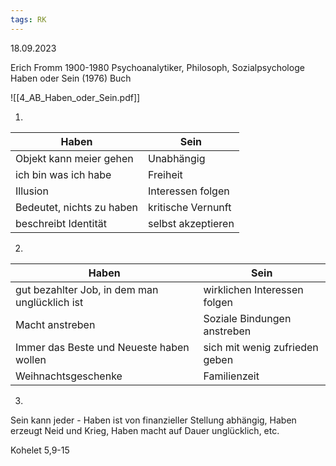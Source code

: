```yaml
---
tags: RK
---
```

18.09.2023

Erich Fromm
1900-1980
Psychoanalytiker, Philosoph, Sozialpsychologe
Haben oder Sein (1976) Buch

![[4_AB_Haben_oder_Sein.pdf]]

1.

| Haben                     | Sein               |
| ------------------------- | ------------------ |
| Objekt kann meier gehen   | Unabhängig         |
| ich bin was ich habe      | Freiheit           |
| Illusion                  | Interessen folgen  |
| Bedeutet, nichts zu haben | kritische Vernunft |
| beschreibt Identität      | selbst akzeptieren |                          |                    |

2.

| Haben                                         | Sein                           |
| --------------------------------------------- | ------------------------------ |
| gut bezahlter Job, in dem man unglücklich ist | wirklichen Interessen folgen   |
| Macht anstreben                               | Soziale Bindungen anstreben    |
| Immer das Beste und Neueste haben wollen      | sich mit wenig zufrieden geben |
| Weihnachtsgeschenke                           | Familienzeit                   | 

3.
Sein kann jeder - Haben ist von finanzieller Stellung abhängig, Haben erzeugt Neid und Krieg, Haben macht auf Dauer unglücklich, etc.


Kohelet 5,9-15
